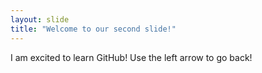 ```yaml
---
layout: slide
title: "Welcome to our second slide!"
---
```

I am excited to learn GitHub!
Use the left arrow to go back!